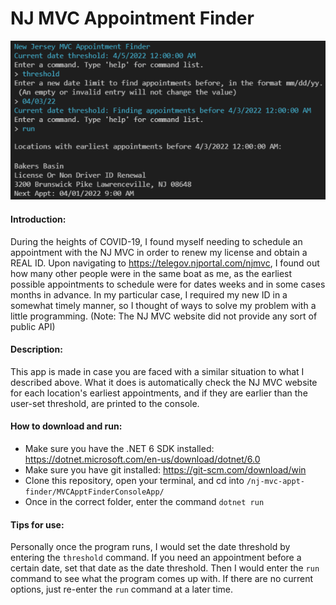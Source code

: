 # NJ MVC Appointment Finder

![demo.png](/demo.png)

#### Introduction:
During the heights of COVID-19, I found myself needing to schedule an appointment with the NJ MVC in order to renew my license and obtain a REAL ID. Upon navigating to https://telegov.njportal.com/njmvc, I found out how many other people were in the same boat as me, as the earliest possible appointments to schedule were for dates weeks and in some cases months in advance. In my particular case, I required my new ID in a somewhat timely manner, so I thought of ways to solve my problem with a little programming. (Note: The NJ MVC website did not provide any sort of public API)

#### Description:
This app is made in case you are faced with a similar situation to what I described above. What it does is automatically check the NJ MVC website for each location's earliest appointments, and if they are earlier than the user-set threshold, are printed to the console.

#### How to download and run:
- Make sure you have the .NET 6 SDK installed: https://dotnet.microsoft.com/en-us/download/dotnet/6.0
- Make sure you have git installed: https://git-scm.com/download/win
- Clone this repository, open your terminal, and cd into `/nj-mvc-appt-finder/MVCApptFinderConsoleApp/`
- Once in the correct folder, enter the command `dotnet run`

#### Tips for use:
Personally once the program runs, I would set the date threshold by entering the `threshold` command. If you need an appointment before a certain date, set that date as the date threshold. Then I would enter the `run` command to see what the program comes up with. If there are no current options, just re-enter the `run` command at a later time.